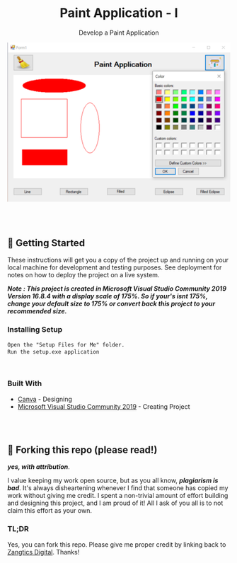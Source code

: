 <h1 align="center">
  Paint Application - I
</h1>
<p align="center">
  Develop a Paint Application
</p>

![demo](https://raw.githubusercontent.com/Abhijith14/VB.NET-PROJECTS/master/readme_assets/paint1.png)

<br>
<br>


## 📕 Getting Started

These instructions will get you a copy of the project up and running on your local machine for development and testing purposes. See deployment for notes on how to deploy the project on a live system.

_**Note : This project is created in Microsoft Visual Studio Community 2019 Version 16.8.4 with a display scale of 175%. So if your's isnt 175%, change your default size to 175% or convert back this project to your recommended size.**_

### Installing Setup


```
Open the "Setup Files for Me" folder.
Run the setup.exe application
```

<br>


### Built With

* [Canva](https://www.canva.com/) - Designing
* [Microsoft Visual Studio Community 2019](https://visualstudio.microsoft.com/downloads/) - Creating Project



<br>
<br>

## 🚨 Forking this repo (please read!)

_**yes, with attribution**_.

I value keeping my work open source, but as you all know, _**plagiarism is bad**_. It's always disheartening whenever I find that someone has copied my work without giving me credit. I spent a non-trivial amount of effort building and designing this project, and I am proud of it! All I ask of you all is to not claim this effort as your own.


### TL;DR

Yes, you can fork this repo. Please give me proper credit by linking back to [Zangtics Digital](https://github.com/RCLDevelopers). Thanks!
